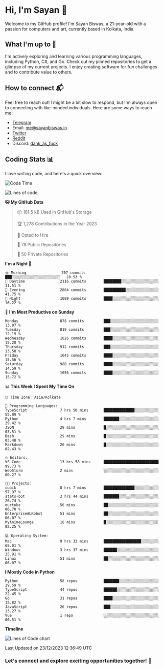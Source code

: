 # Hi, I'm Sayan 👋

Welcome to my GitHub profile! I'm Sayan Biswas, a 21-year-old with a passion for computers and art, currently based in Kolkata, India.

## What I'm up to 🚀

I'm actively exploring and learning various programming languages, including Python, C#, and Go. Check out my pinned repositories to get a glimpse of my current projects. I enjoy creating software for fun challenges and to contribute value to others.

## How to connect 📬

Feel free to reach out! I might be a bit slow to respond, but I'm always open to connecting with like-minded individuals. Here are some ways to reach me:

- [Telegram](https://t.me/dank_as_fuck)
- Email: [me@sayanbiswas.in](mailto:me@sayanbiswas.in)
- [Twitter](https://twitter.com/TheDankDel)
- [Reddit](https://www.reddit.com/user/dank_as_fuck_/)
- Discord: [dank_as_fuck](https://discordapp.com/users/506536929152466945)

## Coding Stats 📊

I love writing code, and here's a quick overview:

<!--START_SECTION:waka-->
![Code Time](http://img.shields.io/badge/Code%20Time-1%2C346%20hrs%2051%20mins-blue)

![Lines of code](https://img.shields.io/badge/From%20Hello%20World%20I%27ve%20Written-6.5%20million%20lines%20of%20code-blue)

**🐱 My GitHub Data** 

> 📦 181.5 kB Used in GitHub's Storage 
 > 
> 🏆 1,278 Contributions in the Year 2023
 > 
> 💼 Opted to Hire
 > 
> 📜 78 Public Repositories 
 > 
> 🔑 50 Private Repositories 
 > 
**I'm a Night 🦉** 

```text
🌞 Morning                707 commits         ███░░░░░░░░░░░░░░░░░░░░░░   10.53 % 
🌆 Daytime                2116 commits        ████████░░░░░░░░░░░░░░░░░   31.51 % 
🌃 Evening                2804 commits        ██████████░░░░░░░░░░░░░░░   41.75 % 
🌙 Night                  1089 commits        ████░░░░░░░░░░░░░░░░░░░░░   16.22 % 
```
📅 **I'm Most Productive on Sunday** 

```text
Monday                   878 commits         ███░░░░░░░░░░░░░░░░░░░░░░   13.07 % 
Tuesday                  819 commits         ███░░░░░░░░░░░░░░░░░░░░░░   12.19 % 
Wednesday                1026 commits        ████░░░░░░░░░░░░░░░░░░░░░   15.28 % 
Thursday                 912 commits         ███░░░░░░░░░░░░░░░░░░░░░░   13.58 % 
Friday                   1045 commits        ████░░░░░░░░░░░░░░░░░░░░░   15.56 % 
Saturday                 980 commits         ████░░░░░░░░░░░░░░░░░░░░░   14.59 % 
Sunday                   1056 commits        ████░░░░░░░░░░░░░░░░░░░░░   15.72 % 
```


📊 **This Week I Spent My Time On** 

```text
🕑︎ Time Zone: Asia/Kolkata

💬 Programming Languages: 
TypeScript               7 hrs 50 mins       ██████████████░░░░░░░░░░░   55.89 % 
Python                   4 hrs 7 mins        ███████░░░░░░░░░░░░░░░░░░   29.42 % 
JSON                     29 mins             █░░░░░░░░░░░░░░░░░░░░░░░░   03.51 % 
Bash                     29 mins             █░░░░░░░░░░░░░░░░░░░░░░░░   03.48 % 
Markdown                 20 mins             █░░░░░░░░░░░░░░░░░░░░░░░░   02.43 % 

🔥 Editors: 
VS Code                  13 hrs 58 mins      █████████████████████████   99.73 % 
WebStorm                 2 mins              ░░░░░░░░░░░░░░░░░░░░░░░░░   00.27 % 

🐱‍💻 Projects: 
cubik                    8 hrs 7 mins        ██████████████░░░░░░░░░░░   57.97 % 
stats-bot                3 hrs 44 mins       ███████░░░░░░░░░░░░░░░░░░   26.74 % 
ourtube                  56 mins             ██░░░░░░░░░░░░░░░░░░░░░░░   06.70 % 
EnterpriseALRobot        51 mins             ██░░░░░░░░░░░░░░░░░░░░░░░   06.07 % 
MyAnimeLounge            18 mins             █░░░░░░░░░░░░░░░░░░░░░░░░   02.25 % 

💻 Operating System: 
Mac                      9 hrs 32 mins       █████████████████░░░░░░░░   68.01 % 
Windows                  3 hrs 37 mins       ██████░░░░░░░░░░░░░░░░░░░   25.91 % 
Linux                    51 mins             ██░░░░░░░░░░░░░░░░░░░░░░░   06.07 % 
```

**I Mostly Code in Python** 

```text
Python                   58 repos            ███████░░░░░░░░░░░░░░░░░░   29.59 % 
TypeScript               44 repos            ██████░░░░░░░░░░░░░░░░░░░   22.45 % 
Go                       31 repos            ████░░░░░░░░░░░░░░░░░░░░░   15.82 % 
JavaScript               26 repos            ███░░░░░░░░░░░░░░░░░░░░░░   13.27 % 
Vue                      1 repo              ░░░░░░░░░░░░░░░░░░░░░░░░░   00.51 % 
```



**Timeline**

![Lines of Code chart](https://raw.githubusercontent.com/Dank-del/Dank-del/main/assets/bar_graph.png)


 Last Updated on 23/12/2023 12:36:49 UTC
<!--END_SECTION:waka-->

### Let's connect and explore exciting opportunities together! 🚀
